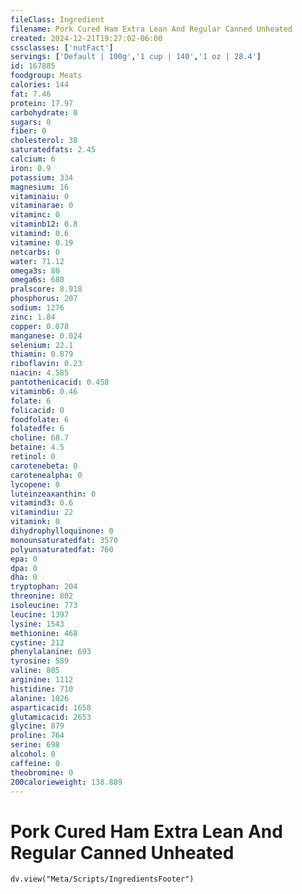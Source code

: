 ```yaml
---
fileClass: Ingredient
filename: Pork Cured Ham Extra Lean And Regular Canned Unheated
created: 2024-12-21T19:27:02-06:00
cssclasses: ['nutFact']
servings: ['Default | 100g','1 cup | 140','1 oz | 28.4']
id: 167885
foodgroup: Meats
calories: 144
fat: 7.46
protein: 17.97
carbohydrate: 0
sugars: 0
fiber: 0
cholesterol: 38
saturatedfats: 2.45
calcium: 6
iron: 0.9
potassium: 334
magnesium: 16
vitaminaiu: 0
vitaminarae: 0
vitaminc: 0
vitaminb12: 0.8
vitamind: 0.6
vitamine: 0.19
netcarbs: 0
water: 71.12
omega3s: 80
omega6s: 680
pralscore: 8.918
phosphorus: 207
sodium: 1276
zinc: 1.84
copper: 0.078
manganese: 0.024
selenium: 22.1
thiamin: 0.879
riboflavin: 0.23
niacin: 4.585
pantothenicacid: 0.458
vitaminb6: 0.46
folate: 6
folicacid: 0
foodfolate: 6
folatedfe: 6
choline: 68.7
betaine: 4.5
retinol: 0
carotenebeta: 0
carotenealpha: 0
lycopene: 0
luteinzeaxanthin: 0
vitamind3: 0.6
vitamindiu: 22
vitamink: 0
dihydrophylloquinone: 0
monounsaturatedfat: 3570
polyunsaturatedfat: 760
epa: 0
dpa: 0
dha: 0
tryptophan: 204
threonine: 802
isoleucine: 773
leucine: 1397
lysine: 1543
methionine: 468
cystine: 212
phenylalanine: 693
tyrosine: 589
valine: 805
arginine: 1112
histidine: 710
alanine: 1026
asparticacid: 1658
glutamicacid: 2653
glycine: 879
proline: 764
serine: 698
alcohol: 0
caffeine: 0
theobromine: 0
200calorieweight: 138.889
---
```


# Pork Cured Ham Extra Lean And Regular Canned Unheated

```dataviewjs
dv.view("Meta/Scripts/IngredientsFooter")
```